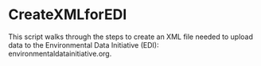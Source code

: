 # CreateXMLforEDI
This script walks through the steps to create an XML file needed to upload data to the Environmental Data Initiative (EDI): environmentaldatainitiative.org. 
